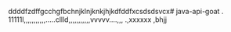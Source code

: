 ddddfzdffgcchgfbchnjklnjknkjhjkdfddfxcsdsdsvcx# java-api-goat
.
11111l,,,,,,,,,,,.....cllld,,,,,,,,,,,vvvvv....,,,
.,xxxxxx
,bhjj
